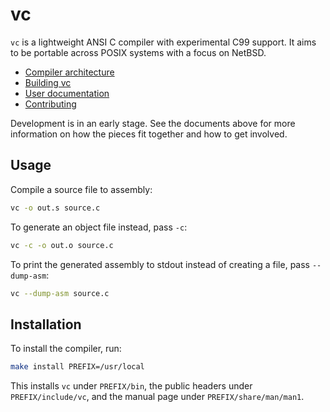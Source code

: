 # vc

`vc` is a lightweight ANSI C compiler with experimental C99 support. It
aims to be portable across POSIX systems with a focus on NetBSD.

- [Compiler architecture](docs/architecture.md)
- [Building vc](docs/building.md)
- [User documentation](docs/vcdoc.md)
- [Contributing](CONTRIBUTING.md)

Development is in an early stage. See the documents above for more
information on how the pieces fit together and how to get involved.

## Usage

Compile a source file to assembly:

```sh
vc -o out.s source.c
```

To generate an object file instead, pass `-c`:

```sh
vc -c -o out.o source.c
```

To print the generated assembly to stdout instead of creating a file,
pass `--dump-asm`:

```sh
vc --dump-asm source.c
```

## Installation

To install the compiler, run:

```sh
make install PREFIX=/usr/local
```

This installs `vc` under `PREFIX/bin`, the public headers under
`PREFIX/include/vc`, and the manual page under `PREFIX/share/man/man1`.
